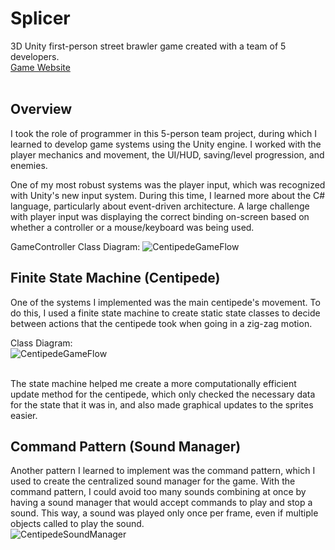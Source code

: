 # Splicer
3D Unity first-person street brawler game created with a team of 5 developers. <br>
[Game Website](https://frigid-vtx.itch.io/splicers) <br></br>

## Overview
I took the role of programmer in this 5-person team project, during which I learned to develop game systems using the Unity engine.
I worked with the player mechanics and movement, the UI/HUD, saving/level progression, and enemies.

One of my most robust systems was the player input, which was recognized with Unity's new input system. During this time, I learned more about the C# language, particularly about event-driven architecture.
A large challenge with player input was displaying the correct binding on-screen based on whether a controller or a mouse/keyboard was being used.<br/>

GameController Class Diagram:
![CentipedeGameFlow](/images/CentipedeGameFlow.png)

## Finite State Machine (Centipede)
One of the systems I implemented was the main centipede's movement. To do this, I used a finite state machine to create static state classes to decide between actions that the centipede took when going in a zig-zag motion.
<br/> 

Class Diagram: <br/>
![CentipedeGameFlow](/images/CentipedeFSM.png)

<br/>
The state machine helped me create a more computationally efficient update method for the centipede, which only checked the necessary data for the state that it was in, and also made graphical updates to the sprites easier.

## Command Pattern (Sound Manager)
Another pattern I learned to implement was the command pattern, which I used to create the centralized sound manager for the game. With the command pattern, I could avoid too many sounds combining at once by having a sound manager that would accept commands to play and stop a sound. 
This way, a sound was played only once per frame, even if multiple objects called to play the sound. <br>
![CentipedeSoundManager](/images/CentipedeSound.png)
